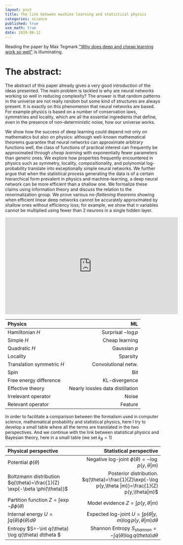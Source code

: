 ```yaml
---
layout: post
title: The link between machine learning and statistical physics
categories: science
published: true
use_math: true
date: 2019-06-12
---
```


Reading the paper by Max Tegmark ["Why does deep and cheap learning work so well"](https://arxiv.org/pdf/1608.08225.pdf) is illuminating.


# The abstract:

The abstract of this paper already gives a very good introduction of the ideas presented. The main problem is tackled is why are neural networks working so well in reducing complexity? The answer is that random patterns in the universe are not really *random* but some kind of structures are always present. It is exactly on this phenomenon that neural networks are based.
For example physics is based on a number of conservation laws, symmetries and locality, which are all the essential ingredients that define, even in the presence of non-deterministic noise, how our universe works.

We show how the success of deep learning could depend not only on mathematics but also on physics: although well-known mathematical theorems guarantee that neural networks can approximate arbitrary functions well, the class of functions of practical interest can frequently be approximated through *cheap learning* with exponentially fewer parameters than generic ones. 
We explore how properties frequently encountered in physics such as symmetry, locality, compositionality, and polynomial log-probability translate into exceptionally simple neural networks.
We further argue that when the statistical process generating the data is of a certain hierarchical form prevalent in physics and machine-learning, a deep neural network can be more efficient than a shallow one.
We formalize these claims using information theory and discuss the relation to the renormalization group. 
We prove various *no-flattening theorems* showing when efficient linear deep networks cannot be accurately approximated by shallow ones without efficiency loss; for example, we show that $n$ variables cannot be multiplied using fewer than 2 neurons in a single hidden layer.

<iframe width="560" height="315" src="https://www.youtube.com/embed/5MdSE-N0bxs" frameborder="0" allow="accelerometer; autoplay; encrypted-media; gyroscope; picture-in-picture" allowfullscreen></iframe>

| Physics                   | ML                                |
|:--------------------------|----------------------------------:|
| Hamiltonian $H$           | Surprisal $-\log p$               |
| Simple $H$                | Cheap learning                    |
| Quadratic $H$             | Gaussian $p$                      |
| Locality                  | Sparsity                          |
| Translation symmetric $H$ | Convolutional netw.               |
| Spin                      | Bit                               |
| Free energy difference    | KL-divergence                     |
| Effective theory          | Nearly lossles data distillation  |
| Irrelevant operator       | Noise                             |
| Relevant operator         | Feature                           |


In order to facilitate a comparison between the formalism used in computer science, mathematical probability and statistical physics, here I try to develop a small table where all the terms are translated in the two perspectives.
And we continue with the link between statistical physics and Bayesian theory, here in a small table (we set $k_B=1$)


| Physical perspective                                                        | Statistical perspective                                                                                |
|:----------------------------------------------------------------------------|-------------------------------------------------------------------------------------------------------:|
| Potential $\phi(\theta)$                                                    | Negative log-joint $\phi( \theta ) = - \log p(y, \theta \| m)$                                         |
| Boltzmann distribution $q(\theta)=\frac{1}{Z} \exp{-\beta \phi(\theta)}$    | Posterior distribution. $q(\theta)=\frac{1}{Z}\exp{-\log p(y,\theta \|m)}=\frac{1}{Z} p(y,\theta\|m)$  |
| Partition function $Z=\int \exp{-\beta \phi(\theta)}$                       | Model evidence $Z=\int p(y,\theta \| m)$                                                               | 
| Internal energy $U=\int q(\theta) \phi(\theta) d\theta$                     | Expected log-joint $U=\int p(\theta \| y,m) \log p(y,\theta \|m) d\theta$                              |
| Entropy $S=-\int q(\theta) \log q(\theta) d\theta $                         | Shannon Entropy $S_{shannon} = -\int q(\theta) \log q(theta) d\theta$                                  |
